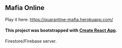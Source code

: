 ## Mafia Online
Play it here: https://quarantine-mafia.herokuapp.com/



#### This project was bootstrapped with [Create React App](https://github.com/facebook/create-react-app).

Firestore/Firebase server.
